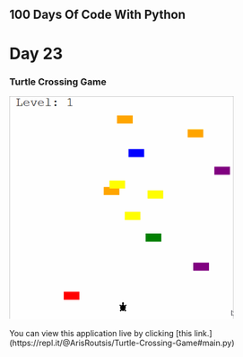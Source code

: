 ## 100 Days Of Code With Python

# Day 23

### Turtle Crossing Game

<p align="Left">
  <img src="./Turtle-Cross-Game-Sample.gif" width="400px">
</p>
You can view this application live by clicking [this link.](https://repl.it/@ArisRoutsis/Turtle-Crossing-Game#main.py)
